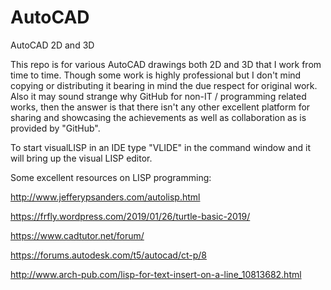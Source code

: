 # AutoCAD
AutoCAD 2D and 3D

This repo is for various AutoCAD drawings both 2D and 3D that I work from time to time. Though some work is highly professional but I don't mind copying or distributing it bearing in mind the due respect for original work. Also it may sound strange why GitHub for non-IT / programming related works, then the answer is that there isn't any other excellent platform for sharing and showcasing the achievements as well as collaboration as is provided by "GitHub".


To start visualLISP in an IDE type "VLIDE" in the command window and it will bring up the visual LISP editor.

Some excellent resources on LISP programming:

http://www.jefferypsanders.com/autolisp.html

https://frfly.wordpress.com/2019/01/26/turtle-basic-2019/

https://www.cadtutor.net/forum/

https://forums.autodesk.com/t5/autocad/ct-p/8

http://www.arch-pub.com/lisp-for-text-insert-on-a-line_10813682.html
